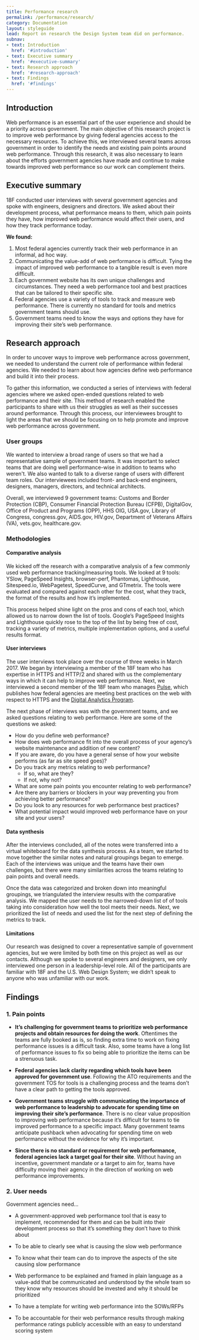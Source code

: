```yaml
---
title: Performance research
permalink: /performance/research/
category: Documentation
layout: styleguide
lead: Report on research the Design System team did on performance.
subnav:
- text: Introduction
  href: '#introduction'
- text: Executive summary
  href: '#executive-summary'
- text: Research approach
  href: '#research-approach'
- text: Findings
  href: '#findings'
---
```


## Introduction

Web performance is an essential part of the user experience and should be a priority across government. The main objective of this research project is to improve web performance by giving federal agencies access to the necessary resources. To achieve this, we interviewed several teams across government in order to identify the needs and existing pain points around web performance. Through this research, it was also necessary to learn about the efforts government agencies have made and continue to make towards improved web performance so our work can complement theirs.

## Executive summary

18F conducted user interviews with several government agencies and spoke with engineers, designers and directors. We asked about their development process, what performance means to them, which pain points they have, how improved web performance would affect their users, and how they track performance today. 

**We found:**

1. Most federal agencies currently track their web performance in an informal, ad hoc way. 
1. Communicating the value-add of web performance is difficult. Tying the impact of improved web performance to a tangible result is even more difficult.
1. Each government website has its own unique challenges and circumstances. They need a web performance tool and best practices that can be tailored to their specific site.
1. Federal agencies use a variety of tools to track and measure web performance. There is currently no standard for tools and metrics government teams should use.
1. Government teams need to know the ways and options they have for improving their site’s web performance.

## Research approach

In order to uncover ways to improve web performance across government, we needed to understand the current role of performance within federal agencies. We needed to learn about how agencies define web performance and build it into their process. 

To gather this information, we conducted a series of interviews with federal agencies where we asked open-ended questions related to web performance and their site. This method of research enabled the participants to share with us their struggles as well as their successes around performance. Through this process, our interviewees brought to light the areas that we should be focusing on to help promote and improve web performance across government.

### User groups

We wanted to interview a broad range of users so that we had a representative sample of government teams. It was important to select teams that are doing well performance-wise in addition to teams who weren't. We also wanted to talk to a diverse range of users with different team roles. Our interviewees included front- and back-end engineers, designers, managers, directors, and technical architects.

Overall, we interviewed 9 government teams: Customs and Border Protection (CBP), Consumer Financial Protection Bureau (CFPB), DigitalGov, Office of Product and Programs (OPP), HHS OIG, USA.gov, Library of Congress, congress.gov, AIDS.gov, HIV.gov, Department of Veterans Affairs (VA), vets.gov, healthcare.gov. 

### Methodologies

#### Comparative analysis

We kicked off the research with a comparative analysis of a few commonly used web performance tracking/measuring tools. We looked at 9 tools: YSlow, PageSpeed Insights, browser-perf, Phantomas, Lighthouse, Sitespeed.io, WebPagetest, SpeedCurve, and GTmetrix. The tools were evaluated and compared against each other for the cost, what they track, the format of the results and how it’s implemented. 

This process helped shine light on the pros and cons of each tool, which allowed us to narrow down the list of tools. Google’s PageSpeed Insights and Lighthouse quickly rose to the top of the list by being free of cost, tracking a variety of metrics, multiple implementation options, and a useful results format.

#### User interviews

The user interviews took place over the course of three weeks in March 2017. We began by interviewing a member of the 18F team who has expertise in HTTPS and HTTP/2 and shared with us the complementary ways in which it can help to improve web performance. Next, we interviewed a second member of the 18F team who manages [Pulse](https://pulse.cio.gov/), which publishes how federal agencies are meeting best practices on the web with respect to HTTPS and the [Digital Analytics Program](https://www.digitalgov.gov/services/dap/).

The next phase of interviews was with the government teams, and we asked questions relating to web performance. Here are some of the questions we asked:

- How do you define web performance?
- How does web performance fit into the overall process of your agency’s website maintenance and addition of new content? 
- If you are aware, do you have a general sense of how your website performs (as far as site speed goes)?
- Do you track any metrics relating to web performance?
    - If so, what are they?
    - If not, why not?
- What are some pain points you encounter relating to web performance? 
- Are there any barriers or blockers in your way preventing you from achieving better performance?
- Do you look to any resources for web performance best practices?
- What potential impact would improved web performance have on your site and your users?

#### Data synthesis

After the interviews concluded, all of the notes were transferred into a virtual whiteboard for the data synthesis process. As a team, we started to move together the similar notes and natural groupings began to emerge. Each of the interviews was unique and the teams have their own challenges, but there were many similarities across the teams relating to pain points and overall needs.

Once the data was categorized and broken down into meaningful groupings, we triangulated the interview results with the comparative analysis. We mapped the user needs to the narrowed-down list of of tools taking into consideration how well the tool meets their needs. Next, we prioritized the list of needs and used the list for the next step of defining the metrics to track.

#### Limitations

Our research was designed to cover a representative sample of government agencies, but we were limited by both time on this project as well as our contacts. Although we spoke to several engineers and designers, we only interviewed one person in a leadership-level role. All of the participants are familiar with 18F and the U.S. Web Design System; we didn’t speak to anyone who was unfamiliar with our work. 

## Findings

### 1. Pain points

- **It’s challenging for government teams to prioritize web performance projects and obtain resources for doing the work**. Oftentimes the teams are fully booked as is, so finding extra time to work on fixing performance issues is a difficult task. Also, some teams have a long list of performance issues to fix so being able to prioritize the items can be a strenuous task.

- **Federal agencies lack clarity regarding which tools have been approved for government use**. Following the ATO requirements and the government TOS for tools is a challenging process and the teams don’t have a clear path to getting the tools approved. 

- **Government teams struggle with communicating the importance of web performance to leadership to advocate for spending time on improving their site’s performance**. There is no clear value proposition to improving web performance because it’s difficult for teams to tie improved performance to a specific impact. Many government teams anticipate pushback when advocating for spending time on web performance without the evidence for why it’s important.

- **Since there is no standard or requirement for web performance, federal agencies lack a target goal for their site**. Without having an incentive, government mandate or a target to aim for, teams have difficulty moving their agency in the direction of working on web performance improvements. 

### 2. User needs

Government agencies need…

- A government-approved web performance tool that is easy to implement, recommended for them and can be built into their development process so that it’s something they don’t have to think about

- To be able to clearly see what is causing the slow web performance

- To know what their team can do to improve the aspects of the site causing slow performance

- Web performance to be explained and framed in plain language as a value-add that be communicated and understood by the whole team so they know why resources should be invested and why it should be prioritized

- To have a template for writing web performance into the SOWs/RFPs

- To be accountable for their web performance results through making performance ratings publicly accessible with an easy to understand scoring system
